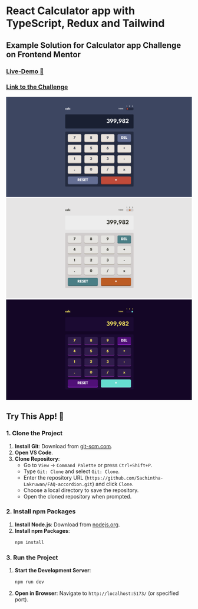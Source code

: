 # React Calculator app with TypeScript, Redux and Tailwind

## Example Solution for Calculator app Challenge on Frontend Mentor

### [Live-Demo 🚀](https://calc199.netlify.app/)

### [Link to the Challenge](https://www.frontendmentor.io/challenges/calculator-app-9lteq5N29)

![alt text](image.png)
![alt text](image-2.png)
![alt text](image-1.png)

## Try This App! 👼

### 1. Clone the Project

1. **Install Git**: Download from [git-scm.com](https://git-scm.com/).
2. **Open VS Code**.
3. **Clone Repository**:
   - Go to `View` -> `Command Palette` or press `Ctrl+Shift+P`.
   - Type `Git: Clone` and select `Git: Clone`.
   - Enter the repository URL (`https://github.com/Sachintha-Lakruwan/FAQ-accordion.git`) and click `Clone`.
   - Choose a local directory to save the repository.
   - Open the cloned repository when prompted.

### 2. Install npm Packages

1. **Install Node.js**: Download from [nodejs.org](https://nodejs.org/).
2. **Install npm Packages**:
   ```sh
   npm install
   ```

### 3. Run the Project

1. **Start the Development Server**:
   ```sh
   npm run dev
   ```
2. **Open in Browser**: Navigate to `http://localhost:5173/` (or specified port).
